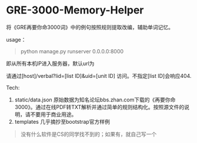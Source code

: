 # GRE-3000-Memory-Helper
将《GRE再要你命3000词》中的例句按照规则提取改编，辅助单词记忆。

usage：
> python manage.py runserver 0.0.0.0:8000

即从所有本机IP进入服务器，默认url为

请通过[host]/verbal?lid=[list ID]&uid=[unit ID] 访问。不指定[list ID]会响应404.


Tech:
1. static/data.json 原始数据为知名论坛bbs.zhan.com下载的《再要你命3000》。通过在线PDF转TXT解析并通过简单的规则结构化。按照源文件的说明，请不要用于商业用途。
2. templates 几乎摘抄至bootstrap官方样例

> 没有什么软件是CS的同学找不到的；如果有，就自己写一个
